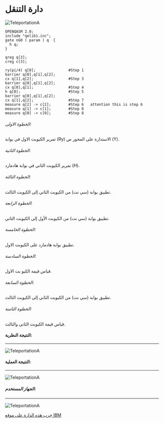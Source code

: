 # دارة التنقل

![TeleportationA](~/images/teleportationA.png)

```
OPENQASM 2.0;
include "qelib1.inc";
gate nG0 ( param ) q  {
  h q;
}

qreg q[3];                      
creg c[3];

ry(pi/4) q[0];               #Step 1
barrier q[0],q[1],q[2];
cx q[1],q[2];                #Step 3
barrier q[0],q[1],q[2];
cx q[0],q[1];                #Step 4
h q[0];                      #Step 5
barrier q[0],q[1],q[2];      
cx q[1],q[2];                #Step 7
measure q[2] -> c[2];        #Step 6   attention this is step 6 
measure q[1] -> c[1];        #Step 8
measure q[0] -> c[0];        #Step 8
```

###### الخطوة الاولى:
 تمرير الكيوبت الاول في بوابة  (Ry) الاستدارة على المحور ص (Y). 
###### الخطوة الثانية:
تمرير الكيوبت الثاني في بوابة هادمارد (H).
###### الخطوة الثالثة:
تطبيق بوابة (سي نت) من الكيوبت الثاني إلى الكيوبت الثالث.
###### الخطوة الرابعة:
تطبيق بوابة (سي نت) من الكيوبت الأول إلى الكيوبت الثاني.
###### الخطوة الخامسة: 
 تطبيق بوابة هادمارد على الكيوبت الاول.
###### الخطوة السادسة:
قياس قيمة الكيو بت الاول.
###### الخطوة السابعة:
تطبيق بوابة (سي نت) من الكيوبت الثاني إلى الكيوبت الثالث.
###### الخطوة الثامنة:
قياس قيمة الكيوبت الثاني والثالث.


#### النتيجة النظرية:
---
![TeleportationA](~/images/TeleportationB.png)


#### النتيجة العملية:
---
![TeleportationA](~/images/TeleportationC.png)


##### الجهاز المستخدم:
---
![TeleportationA](~/images/TeleportationD.png)



[جرب هذه الدارة على موقع IBM ](https://quantum-computing.ibm.com/composer/files/new?initial=N4IgdghgtgpiBcICqYAuBLVAbGATABAMboBOhArpiADQgCOEAzlAiAPIAKAogHICKAQQDKAWXwAmAHQAGANwAdMOjCEs5XDHzz6MLOgBGARknLC2hWEWK6JGAHN8dANoBmALoXCth4VcerYCQAngAUAA7o%2BAD0%2BAAsAJSOTtIe%2BGnpGZlRUUKoMGH4hor6ECQk6DAkSSnUSYZutc7i-mAAFnUthAAeHY1OzbKZQ1k5eQUuxaXlldUNvUkDit2zffWDwxvZuflxiu3OKesbx%2BlbY-gArJNlFVUHc871fYsqPY8P-aknI9sFAOyKWBMci2BZufAAWgAfERPkcfucAGzpCCoPJodAAezA%2BFQrXQjHwBPwjCRWjAQMYIM070hMN8a02ox2AA5ATBgaD7nTYYcmb98CyaCANIwvOgwhhsawQABfIA)
